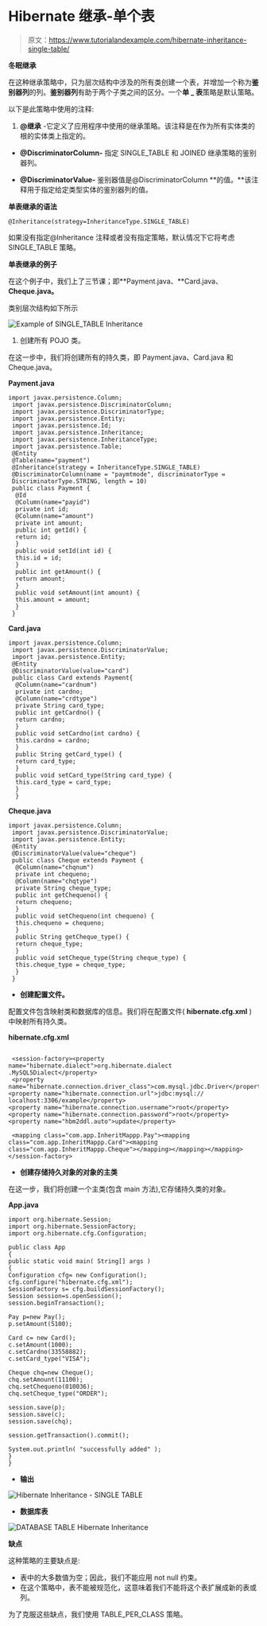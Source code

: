 # Hibernate 继承-单个表

> 原文：<https://www.tutorialandexample.com/hibernate-inheritance-single-table/>

**冬眠继承**

在这种继承策略中，只为层次结构中涉及的所有类创建一个表，并增加一个称为**鉴别器列**的列。**鉴别器列**有助于两个子类之间的区分。一个**单 _ 表**策略是默认策略。

以下是此策略中使用的注释:

1.  **@继承** -它定义了应用程序中使用的继承策略。该注释是在作为所有实体类的根的实体类上指定的。

*   **@DiscriminatorColumn-** 指定 SINGLE_TABLE 和 JOINED 继承策略的鉴别器列。

*   **@DiscriminatorValue-** 鉴别器值是@DiscriminatorColumn **的值。**该注释用于指定给定类型实体的鉴别器列的值。

**单表继承的语法**

```
@Inheritance(strategy=InheritanceType.SINGLE_TABLE)
```

如果没有指定@Inheritance 注释或者没有指定策略，默认情况下它将考虑 SINGLE_TABLE 策略。

**单表继承的例子**

在这个例子中，我们上了三节课；即**Payment.java、**Card.java、**Cheque.java。**

类别层次结构如下所示

![Example of SINGLE_TABLE Inheritance](img/5210e4ee53f795da31f163a18e86a92a.png)

1.  创建所有 POJO 类。

在这一步中，我们将创建所有的持久类，即 Payment.java、Card.java 和 Cheque.java。

**Payment.java**

```
import javax.persistence.Column;
 import javax.persistence.DiscriminatorColumn;
 import javax.persistence.DiscriminatorType;
 import javax.persistence.Entity;
 import javax.persistence.Id;
 import javax.persistence.Inheritance;
 import javax.persistence.InheritanceType;
 import javax.persistence.Table;
 @Entity
 @Table(name="payment")
 @Inheritance(strategy = InheritanceType.SINGLE_TABLE)
 @DiscriminatorColumn(name = "paymtmode", discriminatorType =
 DiscriminatorType.STRING, length = 10)
 public class Payment {
  @Id
  @Column(name="payid")
  private int id;
  @Column(name="amount")
  private int amount;
  public int getId() {
  return id;
  }
  public void setId(int id) {
  this.id = id;
  }
  public int getAmount() {
  return amount;
  }
  public void setAmount(int amount) {
  this.amount = amount;
  }
 } 
```

**Card.java**

```
import javax.persistence.Column;
 import javax.persistence.DiscriminatorValue;
 import javax.persistence.Entity;
 @Entity
 @DiscriminatorValue(value="card")
 public class Card extends Payment{
  @Column(name="cardnum")
  private int cardno;
  @Column(name="crdtype")
  private String card_type;
  public int getCardno() {
  return cardno;
  }
  public void setCardno(int cardno) {
  this.cardno = cardno;
  }
  public String getCard_type() {
  return card_type;
  }
  public void setCard_type(String card_type) {
  this.card_type = card_type;
  }
  } 
```

**Cheque.java**

```
import javax.persistence.Column;
 import javax.persistence.DiscriminatorValue;
 import javax.persistence.Entity;
 @Entity
 @DiscriminatorValue(value="cheque")
 public class Cheque extends Payment {
  @Column(name="chqnum")
  private int chequeno;
  @Column(name="chqtype")
  private String cheque_type;
  public int getChequeno() {
  return chequeno;
  }
  public void setChequeno(int chequeno) {
  this.chequeno = chequeno;
  }
  public String getCheque_type() {
  return cheque_type;
  }
  public void setCheque_type(String cheque_type) {
  this.cheque_type = cheque_type;
  } 
 } 
```

*   **创建配置文件。**

配置文件包含映射类和数据库的信息。我们将在配置文件( **hibernate.cfg.xml** )中映射所有持久类。

**hibernate.cfg.xml**

```

 <session-factory><property name="hibernate.dialect">org.hibernate.dialect
.MySQL5Dialect</property>
 <property name="hibernate.connection.driver_class">com.mysql.jdbc.Driver</property>
<property name="hibernate.connection.url">jdbc:mysql://
localhost:3306/example</property>
<property name="hibernate.connection.username">root</property>
<property name="hibernate.connection.password">root</property>
<property name="hbm2ddl.auto">update</property>    

 <mapping class="com.app.InheritMappp.Pay"><mapping class="com.app.InheritMappp.Card"><mapping class="com.app.InheritMappp.Cheque"></mapping></mapping></mapping></session-factory> 

```

*   **创建存储持久对象的对象的主类**

在这一步，我们将创建一个主类(包含 main 方法),它存储持久类的对象。

**App.java**

```
import org.hibernate.Session;
import org.hibernate.SessionFactory;
import org.hibernate.cfg.Configuration;

public class App 
{
public static void main( String[] args )
{
Configuration cfg= new Configuration();
cfg.configure("hibernate.cfg.xml");
SessionFactory s= cfg.buildSessionFactory();
Session session=s.openSession();
session.beginTransaction();

Pay p=new Pay();
p.setAmount(5100);

Card c= new Card();
c.setAmount(1000);
c.setCardno(33558882);
c.setCard_type("VISA");

Cheque chq=new Cheque();
chq.setAmount(11100);
chq.setChequeno(010036);
chq.setCheque_type("ORDER");

session.save(p);
session.save(c);
session.save(chq);

session.getTransaction().commit();

System.out.println( "successfully added" );
}  
} 
```

*   **输出**

![Hibernate Inheritance - SINGLE TABLE](img/ce9dfd66e7e0298d5a57b2a925d344ed.png)

*   **数据库表**

![DATABASE TABLE Hibernate Inheritance ](img/be5acbbc4f1607bb5524514f6071c869.png)

**缺点**

这种策略的主要缺点是:

*   表中的大多数值为空；因此，我们不能应用 not null 约束。
*   在这个策略中，表不能被规范化，这意味着我们不能将这个表扩展成新的表或列。

为了克服这些缺点，我们使用 TABLE_PER_CLASS 策略。